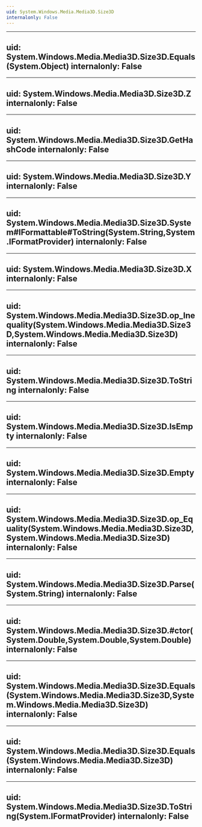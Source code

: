 ```yaml
---
uid: System.Windows.Media.Media3D.Size3D
internalonly: False
---
```


---
uid: System.Windows.Media.Media3D.Size3D.Equals(System.Object)
internalonly: False
---

---
uid: System.Windows.Media.Media3D.Size3D.Z
internalonly: False
---

---
uid: System.Windows.Media.Media3D.Size3D.GetHashCode
internalonly: False
---

---
uid: System.Windows.Media.Media3D.Size3D.Y
internalonly: False
---

---
uid: System.Windows.Media.Media3D.Size3D.System#IFormattable#ToString(System.String,System.IFormatProvider)
internalonly: False
---

---
uid: System.Windows.Media.Media3D.Size3D.X
internalonly: False
---

---
uid: System.Windows.Media.Media3D.Size3D.op_Inequality(System.Windows.Media.Media3D.Size3D,System.Windows.Media.Media3D.Size3D)
internalonly: False
---

---
uid: System.Windows.Media.Media3D.Size3D.ToString
internalonly: False
---

---
uid: System.Windows.Media.Media3D.Size3D.IsEmpty
internalonly: False
---

---
uid: System.Windows.Media.Media3D.Size3D.Empty
internalonly: False
---

---
uid: System.Windows.Media.Media3D.Size3D.op_Equality(System.Windows.Media.Media3D.Size3D,System.Windows.Media.Media3D.Size3D)
internalonly: False
---

---
uid: System.Windows.Media.Media3D.Size3D.Parse(System.String)
internalonly: False
---

---
uid: System.Windows.Media.Media3D.Size3D.#ctor(System.Double,System.Double,System.Double)
internalonly: False
---

---
uid: System.Windows.Media.Media3D.Size3D.Equals(System.Windows.Media.Media3D.Size3D,System.Windows.Media.Media3D.Size3D)
internalonly: False
---

---
uid: System.Windows.Media.Media3D.Size3D.Equals(System.Windows.Media.Media3D.Size3D)
internalonly: False
---

---
uid: System.Windows.Media.Media3D.Size3D.ToString(System.IFormatProvider)
internalonly: False
---
